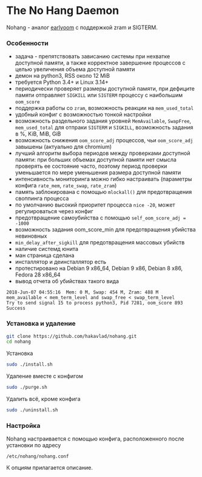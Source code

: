 
The No Hang Daemon
==================

Nohang - аналог [earlyoom](https://github.com/rfjakob/earlyoom) с поддержкой zram и SIGTERM.

### Особенности
- задача - препятствовать зависанию системы при нехватке доступной памяти, а также корректное завершение процессов с целью увеличения объема доступной памяти
- демон на python3, RSS около 12 MiB
- требуется Python 3.4+ и Linux 3.14+
- периодически проверяет размеры доступной памяти, при дефиците памяти отправляет `SIGKILL` или `SIGTERM` процессу с наибольшим `oom_score`
- поддержка работы со `zram`, возможность реакции на `mem_used_total`
- удобный конфиг с возможностью тонкой настройки
- возможность раздельного задания уровней `MemAvailable`, `SwapFree`, `mem_used_total` для отпраки `SIGTERM` и `SIGKILL`, возможность задания в %, KiB, MiB, GiB
- возможность снижения `oom_score_adj` процессов, чьи `oom_score_adj` завышены (актуально для chromium)
- лучший алгоритм выбора периодов между проверками доступной памяти: при больших объемах доступной памяти нет смысла проверять ее состояние часто, поэтому период проверки уменьшается по мере уменьшения размера доступной памяти
- интенсивность мониторинга можно гибко настраивать (параметры конфига `rate_mem`, `rate_swap`, `rate_zram`)
- память заблокирована с помощью `mlockall()` для предотвращения своппинга процесса
- по умолчанию высокий приоритет процесса `nice -20`, может регулироваться через конфиг
- предотвращение самоубийства с помощью `self_oom_score_adj = -1000`
- возможность задания oom_score_min для предотвращения убийства невиновных
- `min_delay_after_sigkill` для предотвращения массовых убийств
- наличие системд юнита
- ман страница сделана
- инсталлятор и деинсталлятор есть
- протестировано на Debian 9 x86_64, Debian 9 x86, Debian 8 x86, Fedora 28 x86_64
- вывод отчета об убийствах такого вида
```
2018-Jun-07 04:55:16  Mem: 0 M, Swap: 454 M, Zram: 488 M
mem_available < mem_term_level and swap_free < swap_term_level
Try to send signal 15 to process python3, Pid 7281, oom_score 893
Success
```

### Установка и удаление
```bash
git clone https://github.com/hakavlad/nohang.git
cd nohang
```
Установка
```bash
sudo ./install.sh
```
Удаление вместе с конфигом
```bash
sudo ./purge.sh
```
Удалить всё, кроме конфига
```bash
sudo ./uninstall.sh
```

### Настройка
Nohang настраивается с помощью конфига, расположенного после установки 
по адресу
```
/etc/nohang/nohang.conf
```
К опциям прилагается описание.


